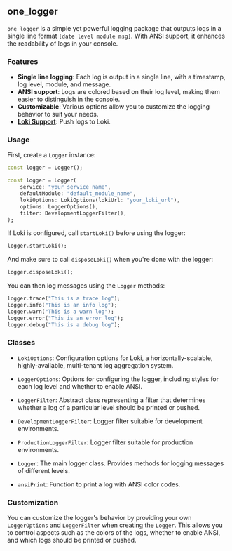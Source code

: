 ## one_logger
`one_logger` is a simple yet powerful logging package that outputs logs in a single line format `[date level module msg]`. With ANSI support, it enhances the readability of logs in your console.

### Features
- **Single line logging**: Each log is output in a single line, with a timestamp, log level, module, and message.
- **ANSI support**: Logs are colored based on their log level, making them easier to distinguish in the console.
- **Customizable**: Various options allow you to customize the logging behavior to suit your needs.
- **[Loki Support](https://grafana.com/oss/loki/)**: Push logs to Loki.

### Usage
First, create a `Logger` instance:

```dart
const logger = Logger();
```
```dart
const logger = Logger(
    service: "your_service_name",
    defaultModule: "default_module_name",
    lokiOptions: LokiOptions(lokiUrl: "your_loki_url"),
    options: LoggerOptions(),
    filter: DevelopmentLoggerFilter(),
);
```
If Loki is configured, call `startLoki()` before using the logger:

```dart
logger.startLoki();
```
And make sure to call `disposeLoki()` when you're done with the logger:

```dart
logger.disposeLoki();
```

You can then log messages using the `Logger` methods:

```dart
logger.trace("This is a trace log");
logger.info("This is an info log");
logger.warn("This is a warn log");
logger.error("This is an error log");
logger.debug("This is a debug log");
```

### Classes
- `LokiOptions`: Configuration options for Loki, a horizontally-scalable, highly-available, multi-tenant log aggregation system.

- `LoggerOptions`: Options for configuring the logger, including styles for each log level and whether to enable ANSI.

- `LoggerFilter`: Abstract class representing a filter that determines whether a log of a particular level should be printed or pushed.

- `DevelopmentLoggerFilter`: Logger filter suitable for development environments.

- `ProductionLoggerFilter`: Logger filter suitable for production environments.

- `Logger`: The main logger class. Provides methods for logging messages of different levels.

- `ansiPrint`: Function to print a log with ANSI color codes.

### Customization
You can customize the logger's behavior by providing your own `LoggerOptions` and `LoggerFilter` when creating the `Logger`. This allows you to control aspects such as the colors of the logs, whether to enable ANSI, and which logs should be printed or pushed.